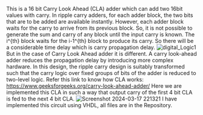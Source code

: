 This is a 16 bit Carry Look Ahead (CLA) adder which can add two 16bit values with carry.
In ripple carry adders, for each adder block, the two bits that are to be added are available instantly. However, each adder block waits for the carry to arrive from its previous block. So, it is not possible to generate the sum and carry of any block until the input carry is known. The i^{th}     block waits for the i-1^{th}     block to produce its carry. So there will be a considerable time delay which is carry propagation delay. 
![digital_Logic1](https://github.com/VinayakPrakashh/FPGA/assets/101159818/9d0a49c1-5a31-4569-a776-58ac26dea163)
But in the case of Carry Look Ahead adder it is different.
A carry look-ahead adder reduces the propagation delay by introducing more complex hardware. In this design, the ripple carry design is suitably transformed such that the carry logic over fixed groups of bits of the adder is reduced to two-level logic.
Refer this link to know how CLA works: https://www.geeksforgeeks.org/carry-look-ahead-adder/
Here we are implemented this CLA in such a way that output carry of the first 4 bit CLA is fed to the next 4 bit CLA.
![Screenshot 2024-03-17 221321](https://github.com/VinayakPrakashh/FPGA/assets/101159818/aead412b-277d-4a20-8c0d-2074fecb2826)
I have implemented this circuit using VHDL, all files are in the Repository.
